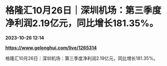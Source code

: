 # 格隆汇10月26日｜深圳机场：第三季度净利润2.19亿元，同比增长181.35%。

**2023-10-26 12:14**

**https://www.gelonghui.com/live/1265314**

格隆汇10月26日｜深圳机场：第三季度净利润2.19亿元，同比增长181.35%。